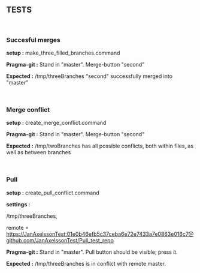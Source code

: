 TESTS
-----

 

### Succesful merges

**setup :** make_three_filled_branches.command

**Pragma-git :** Stand in "master". Merge-button "second"

**Expected :** /tmp/threeBranches "second" successfully merged into "master"

 

### Merge conflict

**setup :** create_merge_conflict.command

**Pragma-git :** Stand in "master". Merge-button "second"

**Expected :** /tmp/twoBranches has all possible conflicts, both within files,
as well as between branches

 

### Pull

**setup :** create_pull_conflict.command

**settings :**

/tmp/threeBranches,

remote =
<https://JanAxelssonTest:01e0b46efb5c37ceba6e72e7433a7e0863e016c7@github.com/JanAxelssonTest/Pull_test_repo>

**Pragma-git :** Stand in "master". Pull button should be visible; press it.

**Expected :** /tmp/threeBranches is in conflict with remote master.
